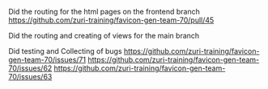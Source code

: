 Did the routing for the html pages on the frontend branch
https://github.com/zuri-training/favicon-gen-team-70/pull/45

Did the routing and creating of views for the main branch

Did testing and Collecting of bugs
https://github.com/zuri-training/favicon-gen-team-70/issues/71
https://github.com/zuri-training/favicon-gen-team-70/issues/62
https://github.com/zuri-training/favicon-gen-team-70/issues/63
